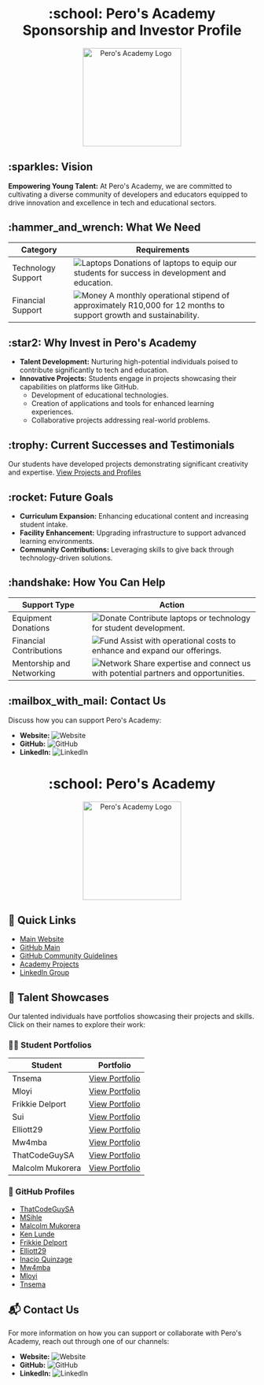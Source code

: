 <h1 align="center">:school: Pero's Academy Sponsorship and Investor Profile</h1>

<p align="center">
  <img src="https://github.com/Pero-s-Academy/Sponsorship-and-Investor-Profile/assets/126121348/adeb07bd-5285-4f3b-9744-31cc81597119" alt="Pero's Academy Logo" width="200"/>
</p>

<h2>:sparkles: Vision</h2>

**Empowering Young Talent:** At Pero's Academy, we are committed to cultivating a diverse community of developers and educators equipped to drive innovation and excellence in tech and educational sectors.

<h2>:hammer_and_wrench: What We Need</h2>

| **Category**        | **Requirements** |
|---------------------|------------------|
| Technology Support  | ![Laptops](https://img.shields.io/badge/Donate-Laptops-blue.svg?style=flat&logo=apple) Donations of laptops to equip our students for success in development and education. |
| Financial Support   | ![Money](https://img.shields.io/badge/Support-R10,000/month-green.svg?style=flat&logo=money) A monthly operational stipend of approximately R10,000 for 12 months to support growth and sustainability. |

<h2>:star2: Why Invest in Pero's Academy</h2>

- **Talent Development:** Nurturing high-potential individuals poised to contribute significantly to tech and education.
- **Innovative Projects:** Students engage in projects showcasing their capabilities on platforms like GitHub.
  - Development of educational technologies.
  - Creation of applications and tools for enhanced learning experiences.
  - Collaborative projects addressing real-world problems.

<h2>:trophy: Current Successes and Testimonials</h2>

Our students have developed projects demonstrating significant creativity and expertise. [View Projects and Profiles](https://pero-s-academy.github.io/Sponsorship-and-Investor-Profile/projects)

<h2>:rocket: Future Goals</h2>

- **Curriculum Expansion:** Enhancing educational content and increasing student intake.
- **Facility Enhancement:** Upgrading infrastructure to support advanced learning environments.
- **Community Contributions:** Leveraging skills to give back through technology-driven solutions.

<h2>:handshake: How You Can Help</h2>

| **Support Type**        | **Action** |
|-------------------------|------------|
| Equipment Donations     | ![Donate](https://img.shields.io/badge/Donate-Technology-red.svg?style=flat&logo=tech) Contribute laptops or technology for student development. |
| Financial Contributions | ![Fund](https://img.shields.io/badge/Fund-Operations-blue.svg?style=flat&logo=financial) Assist with operational costs to enhance and expand our offerings. |
| Mentorship and Networking | ![Network](https://img.shields.io/badge/Network-Connect-purple.svg?style=flat&logo=networking) Share expertise and connect us with potential partners and opportunities. |

<h2>:mailbox_with_mail: Contact Us</h2>

Discuss how you can support Pero's Academy:
- **Website:** ![Website](https://img.shields.io/badge/Web-pero.co.za-blue?style=flat-square&logo=googlechrome)
- **GitHub:** ![GitHub](https://img.shields.io/github/followers/Pero-s-Academy?label=Follow&style=social)
- **LinkedIn:** ![LinkedIn](https://img.shields.io/badge/LinkedIn-Group-blue?style=flat-square&logo=linkedin)

<h1 align="center">:school: Pero's Academy</h1>

<p align="center">
  <a href="https://www.pero.co.za">
    <img src="https://example.com/path_to_your_logo.png" alt="Pero's Academy Logo" width="200"/>
  </a>
</p>

## :link: Quick Links
- [Main Website](https://www.pero.co.za)
- [GitHub Main](https://github.com/Pero-s-Academy)
- [GitHub Community Guidelines](https://github.com/Pero-s-Academy/.github/tree/main)
- [Academy Projects](https://pero-s-academy.github.io/pero.github.io/)
- [LinkedIn Group](https://www.linkedin.com/groups/9803123/)

## :star2: Talent Showcases
Our talented individuals have portfolios showcasing their projects and skills. Click on their names to explore their work:

### :man_technologist: Student Portfolios
| Student | Portfolio |
|---------|-----------|
| Tnsema | [View Portfolio](https://pero-s-academy.github.io/tnsema.io/) |
| Mloyi | [View Portfolio](https://pero-s-academy.github.io/mloyi.io) |
| Frikkie Delport | [View Portfolio](https://pero-s-academy.github.io/FrikkieDelport.io) |
| Sui | [View Portfolio](https://pero-s-academy.github.io/sui.github.io) |
| Elliott29 | [View Portfolio](https://pero-s-academy.github.io/elliott29.io) |
| Mw4mba | [View Portfolio](https://pero-s-academy.github.io/Mw4mba.io) |
| ThatCodeGuySA | [View Portfolio](https://pero-s-academy.github.io/ThatCodeGuySA.io) |
| Malcolm Mukorera | [View Portfolio](https://pero-s-academy.github.io/MalcolmMukorera.io) |

### :busts_in_silhouette: GitHub Profiles
- [ThatCodeGuySA](https://github.com/ThatCodeGuySA)
- [MSihle](https://github.com/MSihle)
- [Malcolm Mukorera](https://github.com/MalcolmMukorera)
- [Ken Lunde](https://github.com/Ken099-lunde)
- [Frikkie Delport](https://github.com/FrikkieDelport)
- [Elliott29](https://github.com/Pero-s-Academy/Talent/tree/main/Profiles/Elliott29)
- [Inacio Quinzage](https://github.com/Pero-s-Academy/Talent/tree/main/Profiles/Inacio%20Quinzage)
- [Mw4mba](https://github.com/Pero-s-Academy/Talent/tree/main/Profiles/Mw4mba)
- [Mloyi](https://github.com/Pero-s-Academy/Talent/tree/main/Profiles/mloyi)
- [Tnsema](https://github.com/Pero-s-Academy/Talent/tree/main/Profiles/tnsema)

## :mailbox_with_mail: Contact Us
For more information on how you can support or collaborate with Pero's Academy, reach out through one of our channels:
- **Website:** ![Website](https://img.shields.io/badge/Web-pero.co.za-blue?style=flat-square&logo=googlechrome)
- **GitHub:** ![GitHub](https://img.shields.io/github/followers/Pero-s-Academy?label=Follow&style=social)
- **LinkedIn:** ![LinkedIn](https://img.shields.io/badge/LinkedIn-Group-blue?style=flat-square&logo=linkedin)
